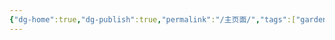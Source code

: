 ```yaml
---
{"dg-home":true,"dg-publish":true,"permalink":"/主页面/","tags":["gardenEntry"],"dgPassFrontmatter":true}
---
```


